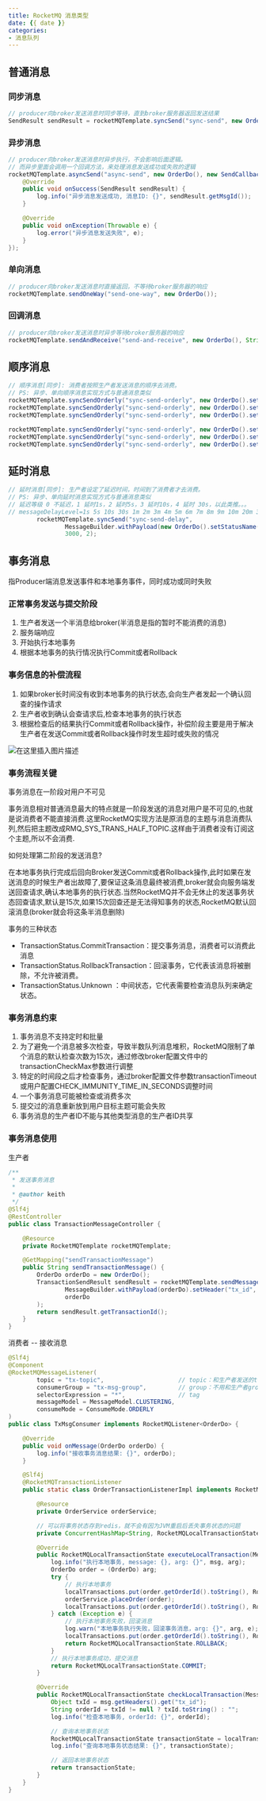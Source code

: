 ```yaml
---
title: RocketMQ 消息类型
date: {{ date }}
categories:
- 消息队列
---
```


## 普通消息

### 同步消息

```java
// producer向broker发送消息时同步等待，直到broker服务器返回发送结果
SendResult sendResult = rocketMQTemplate.syncSend("sync-send", new OrderDo());
```

### 异步消息

```java
// producer向broker发送消息时异步执行，不会影响后面逻辑。
// 而异步里面会调用一个回调方法，来处理消息发送成功或失败的逻辑
rocketMQTemplate.asyncSend("async-send", new OrderDo(), new SendCallback() {
    @Override
    public void onSuccess(SendResult sendResult) {
        log.info("异步消息发送成功, 消息ID: {}", sendResult.getMsgId());
    }

    @Override
    public void onException(Throwable e) {
        log.error("异步消息发送失败", e);
    }
});
```

### 单向消息

```java
// producer向broker发送消息时直接返回，不等待broker服务器的响应
rocketMQTemplate.sendOneWay("send-one-way", new OrderDo());
```

### 回调消息

```java
// producer向broker发送消息时异步等待broker服务器的响应
rocketMQTemplate.sendAndReceive("send-and-receive", new OrderDo(), String.class);
```

## 顺序消息

```java
// 顺序消息[同步]: 消费者按照生产者发送消息的顺序去消费。
// PS: 异步、单向顺序消息实现方式与普通消息类似
rocketMQTemplate.syncSendOrderly("sync-send-orderly", new OrderDo().setStatusName("1001顺序消费-创建"), "1001");
rocketMQTemplate.syncSendOrderly("sync-send-orderly", new OrderDo().setStatusName("1001顺序消费-支付"), "1001");
rocketMQTemplate.syncSendOrderly("sync-send-orderly", new OrderDo().setStatusName("1001顺序消费-完成"), "1001");

rocketMQTemplate.syncSendOrderly("sync-send-orderly", new OrderDo().setStatusName("1002顺序消费-创建"), "1002");
rocketMQTemplate.syncSendOrderly("sync-send-orderly", new OrderDo().setStatusName("1002顺序消费-支付"), "1002");
rocketMQTemplate.syncSendOrderly("sync-send-orderly", new OrderDo().setStatusName("1002顺序消费-完成"), "1002");
```

## 延时消息

```java
// 延时消息[同步]: 生产者设定了延迟时间，时间到了消费者才去消费。
// PS: 异步、单向延时消息实现方式与普通消息类似
// 延迟等级 0 不延迟，1 延时1s，2 延时5s，3 延时10s，4 延时 30s，以此类推。。。
// messageDelayLevel=1s 5s 10s 30s 1m 2m 3m 4m 5m 6m 7m 8m 9m 10m 20m 30m 1h 2h
        rocketMQTemplate.syncSend("sync-send-delay",
                MessageBuilder.withPayload(new OrderDo().setStatusName("延迟消费5秒")).build(), 
                3000, 2);
```

## 事务消息

指Producer端消息发送事件和本地事务事件，同时成功或同时失败

### 正常事务发送与提交阶段

1. 生产者发送一个半消息给broker(半消息是指的暂时不能消费的消息)
2. 服务端响应
3. 开始执行本地事务
4. 根据本地事务的执行情况执行Commit或者Rollback

### 事务信息的补偿流程

1. 如果broker长时间没有收到本地事务的执行状态,会向生产者发起一个确认回查的操作请求
2. 生产者收到确认会查请求后,检查本地事务的执行状态
3. 根据检查后的结果执行Commit或者Rollback操作，补偿阶段主要是用于解决生产者在发送Commit或者Rollback操作时发生超时或失败的情况

![在这里插入图片描述](https://img-blog.csdnimg.cn/85e09f7030a4401bb70247600d93ccf0.png)

### 事务流程关键

事务消息在一阶段对用户不可见

事务消息相对普通消息最大的特点就是一阶段发送的消息对用户是不可见的,也就是说消费者不能直接消费.这里RocketMQ实现方法是原消息的主题与消息消费队列,然后把主题改成RMQ_SYS_TRANS_HALF_TOPIC.这样由于消费者没有订阅这个主题,所以不会消费.

如何处理第二阶段的发送消息?

在本地事务执行完成后回向Broker发送Commit或者Rollback操作,此时如果在发送消息的时候生产者出故障了,要保证这条消息最终被消费,broker就会向服务端发送回查请求,确认本地事务的执行状态.当然RocketMQ并不会无休止的发送事务状态回查请求,默认是15次,如果15次回查还是无法得知事务的状态,RocketMQ默认回滚消息(broker就会将这条半消息删除)

事务的三种状态

- TransactionStatus.CommitTransaction：提交事务消息，消费者可以消费此消息
- TransactionStatus.RollbackTransaction：回滚事务，它代表该消息将被删除，不允许被消费。
- TransactionStatus.Unknown ：中间状态，它代表需要检查消息队列来确定状态。

### 事务消息约束

1. 事务消息不支持定时和批量
2. 为了避免一个消息被多次检查，导致半数队列消息堆积，RocketMQ限制了单个消息的默认检查次数为15次，通过修改broker配置文件中的transactionCheckMax参数进行调整
3. 特定的时间段之后才检查事务，通过broker配置文件参数transactionTimeout或用户配置CHECK_IMMUNITY_TIME_IN_SECONDS调整时间
4. 一个事务消息可能被检查或消费多次
5. 提交过的消息重新放到用户目标主题可能会失败
6. 事务消息的生产者ID不能与其他类型消息的生产者ID共享

### 事务消息使用

生产者

```java
/**
 * 发送事务消息
 *
 * @author keith
 */
@Slf4j
@RestController
public class TransactionMessageController {

    @Resource
    private RocketMQTemplate rocketMQTemplate;

    @GetMapping("sendTransactionMessage")
    public String sendTransactionMessage() {
        OrderDo orderDo = new OrderDo();
        TransactionSendResult sendResult = rocketMQTemplate.sendMessageInTransaction("tx-topic",
                MessageBuilder.withPayload(orderDo).setHeader("tx_id", orderDo.getOrderId()).build(),
                orderDo
        );
        return sendResult.getTransactionId();
    }
}
```

消费者 -- 接收消息

```java
@Slf4j
@Component
@RocketMQMessageListener(
        topic = "tx-topic", 					// topic：和生产者发送的topic相同
        consumerGroup = "tx-msg-group",         // group：不用和生产者group相同
        selectorExpression = "*",               // tag
        messageModel = MessageModel.CLUSTERING,
        consumeMode = ConsumeMode.ORDERLY
)
public class TxMsgConsumer implements RocketMQListener<OrderDo> {

    @Override
    public void onMessage(OrderDo orderDo) {
        log.info("接收事务消息结果: {}", orderDo);
    }

    @Slf4j
    @RocketMQTransactionListener
    public static class OrderTransactionListenerImpl implements RocketMQLocalTransactionListener {

        @Resource
        private OrderService orderService;

        // 可以将事务状态存到redis，就不会有因为JVM重启后丢失事务状态的问题
        private ConcurrentHashMap<String, RocketMQLocalTransactionState> localTransactions = new ConcurrentHashMap<>();

        @Override
        public RocketMQLocalTransactionState executeLocalTransaction(Message msg, Object arg) {
            log.info("执行本地事务, message: {}, arg: {}", msg, arg);
            OrderDo order = (OrderDo) arg;
            try {
                // 执行本地事务
                localTransactions.put(order.getOrderId().toString(), RocketMQLocalTransactionState.UNKNOWN);
                orderService.placeOrder(order);
                localTransactions.put(order.getOrderId().toString(), RocketMQLocalTransactionState.COMMIT);
            } catch (Exception e) {
                // 执行本地事务失败，回滚消息
                log.warn("本地事务执行失败，回滚事务消息，arg: {}", arg, e);
                localTransactions.put(order.getOrderId().toString(), RocketMQLocalTransactionState.COMMIT);
                return RocketMQLocalTransactionState.ROLLBACK;
            }
            // 执行本地事务成功，提交消息
            return RocketMQLocalTransactionState.COMMIT;
        }

        @Override
        public RocketMQLocalTransactionState checkLocalTransaction(Message msg) {
            Object txId = msg.getHeaders().get("tx_id");
            String orderId = txId != null ? txId.toString() : "";
            log.info("检查本地事务, orderId: {}", orderId);

            // 查询本地事务状态
            RocketMQLocalTransactionState transactionState = localTransactions.get(orderId);
            log.info("查询本地事务状态结果: {}", transactionState);

            // 返回本地事务状态
            return transactionState;
        }
    }
}
```

